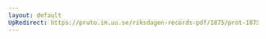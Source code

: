 ```yaml
---
layout: default
UpRedirect: https://pruto.im.uu.se/riksdagen-records-pdf/1875/prot-1875--fk--034/prot-1875--fk--034_036.pdf
---
```

